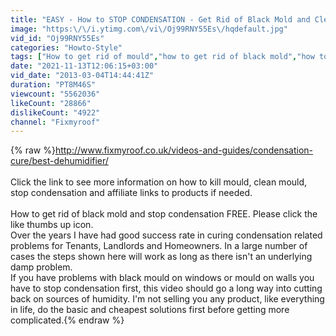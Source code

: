 ```yaml
---
title: "EASY - How to STOP CONDENSATION - Get Rid of Black Mold and Clean Mould"
image: "https:\/\/i.ytimg.com\/vi\/Oj99RNY55Es\/hqdefault.jpg"
vid_id: "Oj99RNY55Es"
categories: "Howto-Style"
tags: ["How to get rid of mould","how to get rid of black mold","how to stop condensation"]
date: "2021-11-13T12:06:15+03:00"
vid_date: "2013-03-04T14:44:41Z"
duration: "PT8M46S"
viewcount: "5562036"
likeCount: "28866"
dislikeCount: "4922"
channel: "Fixmyroof"
---
```

{% raw %}<a rel="nofollow" target="blank" href="http://www.fixmyroof.co.uk/videos-and-guides/condensation-cure/best-dehumidifier/">http://www.fixmyroof.co.uk/videos-and-guides/condensation-cure/best-dehumidifier/</a><br /><br />Click the link to see more information on how to kill mould, clean mould, stop condensation and affiliate links to products if needed.<br /><br />How to get rid of black mold and stop condensation FREE. Please click the like thumbs up icon.<br />Over the years I have had good success rate in curing condensation related problems for Tenants, Landlords and Homeowners. In a large number of cases the steps shown here will work as long as there isn't an underlying damp problem.<br />If you have problems with black mould on windows or mould on walls you have to stop condensation first, this video should go a long way into cutting back on sources of humidity. I'm not selling you any product, like everything in life, do the basic and cheapest solutions first before getting more complicated.{% endraw %}
